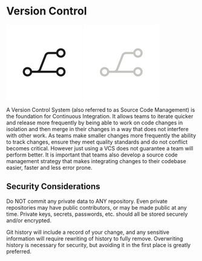 # Version Control

![](img4/git_light.svg ':size=100x100 :class=light-mode-icon')
![](img4/git_dark.svg ':size=100x100 :class=dark-mode-icon')

A Version Control System (also referred to as Source Code Management) is the foundation for Continuous Integration. It allows teams to iterate quicker and release more frequently by being able to work on code changes in isolation and then merge in their changes in a way that does not interfere with other work. As teams make smaller changes more frequently the ability to track changes, ensure they meet quality standards and do not conflict becomes critical. However just using a VCS does not guarantee a team will perform better. It is important that teams also develop a source code management strategy that makes integrating changes to their codebase easier, faster and less error prone.

## Security Considerations

Do NOT commit any private data to ANY repository. Even private repositories may
have public contributors, or may be made public at any time. Private keys,
secrets, passwords, etc. should all be stored securely and/or encrypted.

Git history will include a record of your change, and any sensitive information
will require rewriting of history to fully remove. Overwriting history is
necessary for security, but avoiding it in the first place is greatly
preferred.

